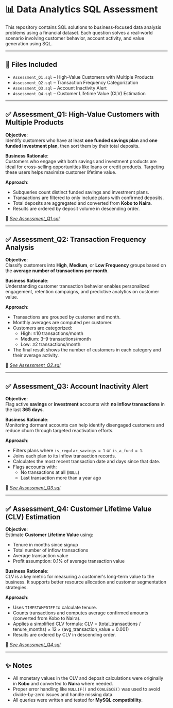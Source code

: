 
# 📊 Data Analytics SQL Assessment

This repository contains SQL solutions to business-focused data analysis problems using a financial dataset. Each question solves a real-world scenario involving customer behavior, account activity, and value generation using SQL.

---

## 📁 Files Included

- `Assessment_Q1.sql` – High-Value Customers with Multiple Products  
- `Assessment_Q2.sql` – Transaction Frequency Categorization  
- `Assessment_Q3.sql` – Account Inactivity Alert  
- `Assessment_Q4.sql` – Customer Lifetime Value (CLV) Estimation

---

## ✅ Assessment_Q1: High-Value Customers with Multiple Products

**Objective**:  
Identify customers who have at least **one funded savings plan** and **one funded investment plan**, then sort them by their total deposits.

**Business Rationale**:  
Customers who engage with both savings and investment products are ideal for cross-selling opportunities like loans or credit products. Targeting these users helps maximize customer lifetime value.

**Approach**:
- Subqueries count distinct funded savings and investment plans.
- Transactions are filtered to only include plans with confirmed deposits.
- Total deposits are aggregated and converted from **Kobo to Naira**.
- Results are ordered by deposit volume in descending order.

📄 _[See Assessment_Q1.sql](./Assessment_Q1.sql)_

---

## ✅ Assessment_Q2: Transaction Frequency Analysis

**Objective**:  
Classify customers into **High**, **Medium**, or **Low Frequency** groups based on the **average number of transactions per month**.

**Business Rationale**:  
Understanding customer transaction behavior enables personalized engagement, retention campaigns, and predictive analytics on customer value.

**Approach**:
- Transactions are grouped by customer and month.
- Monthly averages are computed per customer.
- Customers are categorized:
  - High: ≥10 transactions/month  
  - Medium: 3–9 transactions/month  
  - Low: ≤2 transactions/month
- The final result shows the number of customers in each category and their average activity.

📄 _[See Assessment_Q2.sql](./Assessment_Q2.sql)_

---

## ✅ Assessment_Q3: Account Inactivity Alert

**Objective**:  
Flag active **savings** or **investment** accounts with **no inflow transactions** in the last **365 days**.

**Business Rationale**:  
Monitoring dormant accounts can help identify disengaged customers and reduce churn through targeted reactivation efforts.

**Approach**:
- Filters plans where `is_regular_savings = 1` or `is_a_fund = 1`.
- Joins each plan to its inflow transaction records.
- Calculates the most recent transaction date and days since that date.
- Flags accounts with:
  - No transactions at all (`NULL`)
  - Last transaction more than a year ago

📄 _[See Assessment_Q3.sql](./Assessment_Q3.sql)_

---

## ✅ Assessment_Q4: Customer Lifetime Value (CLV) Estimation

**Objective**:  
Estimate **Customer Lifetime Value** using:
- Tenure in months since signup
- Total number of inflow transactions
- Average transaction value
- Profit assumption: 0.1% of average transaction value

**Business Rationale**:  
CLV is a key metric for measuring a customer's long-term value to the business. It supports better resource allocation and customer segmentation strategies.

**Approach**:
- Uses `TIMESTAMPDIFF` to calculate tenure.
- Counts transactions and computes average confirmed amounts (converted from Kobo to Naira).
- Applies a simplified CLV formula:
  CLV = (total_transactions / tenure_months) × 12 × (avg_transaction_value × 0.001)
- Results are ordered by CLV in descending order.

📄 _[See Assessment_Q4.sql](./Assessment_Q4.sql)_

---

## ✨ Notes

- All monetary values in the CLV and deposit calculations were originally in **Kobo** and converted to **Naira** where needed.
- Proper error handling like `NULLIF()` and `COALESCE()` was used to avoid divide-by-zero issues and handle missing data.
- All queries were written and tested for **MySQL compatibility**.
